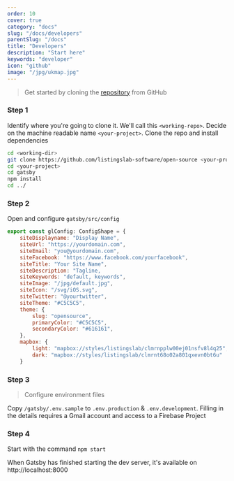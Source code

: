```yaml
---
order: 10
cover: true
category: "docs"
slug: "/docs/developers"
parentSlug: "/docs"
title: "Developers"
description: "Start here"
keywords: "developer"
icon: "github"
image: "/jpg/ukmap.jpg"
---
```

> Get started by cloning the [repository](https://github.com/listingslab-software/open-source) from GitHub

### Step 1

Identify where you're going to clone it. We'll call this `<working-repo>`. Decide on the machine readable name `<your-project>`. Clone the repo and install dependencies

```bash
cd <working-dir>
git clone https://github.com/listingslab-software/open-source <your-project>
cd <your-project>
cd gatsby
npm install
cd ../
```

### Step 2

Open and configure `gatsby/src/config`

```javascript
export const glConfig: ConfigShape = {
    siteDisplayname: "Display Name", 
    siteUrl: "https://yourdomain.com",
    siteEmail: "you@yourdomain.com",
    siteFacebook: "https://www.facebook.com/yourfacebook",
    siteTitle: "Your Site Name",
    siteDescription: "Tagline,
    siteKeywords: "default, keywords",
    siteImage: "/jpg/default.jpg",
    siteIcon: "/svg/iOS.svg",
    siteTwitter: "@yourtwitter",
    siteTheme: "#C5C5C5",
    theme: {
        slug: "opensource",
        primaryColor: "#C5C5C5",
        secondaryColor: "#616161",
    },
    mapbox: {
        light: "mapbox://styles/listingslab/clmrnpplw00ej01nsfv8l4q25",
        dark: "mapbox://styles/listingslab/clmrnt68o02a801qxevn0bt6u"
    }
```
### Step 3
> Configure environment files

Copy `/gatsby/.env.sample` to `.env.production` & `.env.development`. Filling in the details requires a Gmail account and access to a Firebase Project

### Step 4
Start with the command `npm start`

When Gatsby has finished starting the dev server, it's available on 
http://localhost:8000
